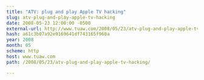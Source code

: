 ```yaml
---
title: "ATV: plug and play Apple TV hacking"
slug: atv-plug-and-play-apple-tv-hacking
date: 2008-05-23 12:00:00 -0500
external-url: http://www.tuaw.com/2008/05/23/atv-plug-and-play-apple-tv-hacking/
hash: a61c3b07a92e9169641df743165f960a
year: 2008
month: 05
scheme: http
host: www.tuaw.com
path: /2008/05/23/atv-plug-and-play-apple-tv-hacking/

---
```



